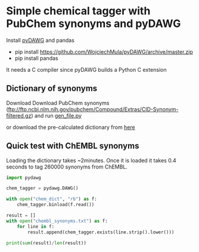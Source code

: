 # Simple chemical tagger with PubChem synonyms and pyDAWG

Install [pyDAWG](https://github.com/WojciechMula/pyDAWG) and pandas

- pip install https://github.com/WojciechMula/pyDAWG/archive/master.zip
- pip install pandas

It needs a C compiler since pyDAWG builds a Python C extension

## Dictionary of synonyms

Download Download PubChem synonyms (ftp://ftp.ncbi.nlm.nih.gov/pubchem/Compound/Extras/CID-Synonym-filtered.gz) and run [gen_file.py](https://github.com/eloyfelix/chem_tagger/blob/main/gen_file.py)


or download the pre-calculated dictionary from [here](https://ftp.ebi.ac.uk/pub/databases/chembl/other/chem_dict.gz)

## Quick test with ChEMBL synonyms

Loading the dictionary takes ~2minutes. Once it is loaded it takes 0.4 seconds to tag 260000 synonyms from ChEMBL.

```python
import pydawg

chem_tagger = pydawg.DAWG()

with open("chem_dict", "rb") as f:
    chem_tagger.binload(f.read())

result = []
with open("chembl_synonyms.txt") as f:
    for line in f:
        result.append(chem_tagger.exists(line.strip().lower()))

print(sum(result)/len(result))
```
